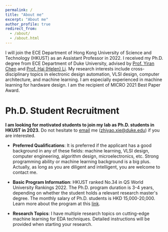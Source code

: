 ```yaml
---
permalink: /
title: "About me"
excerpt: "About me"
author_profile: true
redirect_from: 
  - /about/
  - /about.html
---
```


I will join the ECE Department of Hong Kong University of Science and Technology (HKUST) as an Assistant Professor in 2022. I received my Ph.D. degree from ECE Department of Duke University, advised by [Prof. Yiran Chen](https://ece.duke.edu/faculty/yiran-chen) and [Prof. Hai (Helen) Li](https://ece.duke.edu/faculty/hai-helen-li). My research interests include cross-disciplinary topics in electronic design automation, VLSI design, computer architecture, and machine learning. I am especially experienced in machine learning for hardware design. I am the recipient of MICRO 2021 Best Paper Award.

Ph.D. Student Recruitment
======
**I am looking for motivated students to join my lab as Ph.D. students in HKUST in 2023.** Do not hesitate to [email](mailto:zhiyao.xie@duke.edu) me (zhiyao.xie@duke.edu) if you are interested.

* **Preferred Qualifications**: It is preferred if the applicant has a good background in any of these fields: machine learning, VLSI design, computer engineering, algorithm design, microelectronics, etc. Strong programming ability or machine learning background is a big plus. Actually, as long as you are diligent and intelligent, you are welcome to contact me.  

* **Basic Program Information**: HKUST ranked No.34 in QS World University Rankings 2022. The Ph.D. program duration is 3-4 years, depending on whether the student holds a relevant research master's degree. The monthly salary of Ph.D. students is HKD 15,000-20,000. Learn more about the program at this [link](https://prog-crs.ust.hk/pgprog/2022-23/mphil-phd-ece).

* **Research Topics**: I have multiple research topics on cutting-edge machine learning for EDA techniques. Detailed instructions will be provided when starting your research. 


